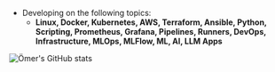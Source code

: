 - Developing on the following topics:
  - **Linux, Docker, Kubernetes, AWS, Terraform, Ansible, Python, Scripting, Prometheus, Grafana, Pipelines, Runners, DevOps, Infrastructure, MLOps, MLFlow, ML, AI, LLM Apps**
    
![Ömer's GitHub stats](https://github-readme-stats.vercel.app/api?username=omerbsezer&show_icons=true&theme=transparent)
